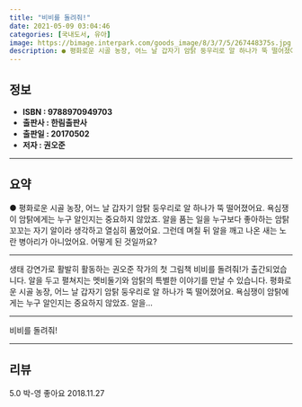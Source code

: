 ```yaml
---
title: "비비를 돌려줘!"
date: 2021-05-09 03:04:46
categories: [국내도서, 유아]
image: https://bimage.interpark.com/goods_image/8/3/7/5/267448375s.jpg
description: ● 평화로운 시골 농장, 어느 날 갑자기 암탉 둥우리로 알 하나가 뚝 떨어졌어요. 욕심쟁이 암탉에게는 누구 알인지는 중요하지 않았죠. 알을 품는 일을 누구보다 좋아하는 암탉 꼬꼬는 자기 알이라 생각하고 열심히 품었어요. 그런데 며칠 뒤 알을 깨고 나온 새는 노란 병아리가 아니었어요.
---
```


## **정보**

- **ISBN : 9788970949703**
- **출판사 : 한림출판사**
- **출판일 : 20170502**
- **저자 : 권오준**

------



## **요약**

●  평화로운 시골 농장, 어느 날 갑자기 암탉 둥우리로 알 하나가 뚝 떨어졌어요. 욕심쟁이 암탉에게는 누구 알인지는 중요하지 않았죠. 알을 품는 일을 누구보다 좋아하는 암탉 꼬꼬는 자기 알이라 생각하고 열심히 품었어요. 그런데 며칠 뒤 알을 깨고 나온 새는 노란 병아리가 아니었어요. 어떻게 된 것일까요?

------

생태 강연가로 활발히 활동하는 권오준 작가의 첫 그림책 비비를 돌려줘!가 출간되었습니다. 알을 두고 펼쳐지는 멧비둘기와 암탉의 특별한 이야기를 만날 수 있습니다. 평화로운 시골 농장, 어느 날 갑자기 암탉 둥우리로 알 하나가 뚝 떨어졌어요. 욕심쟁이 암탉에게는 누구 알인지는 중요하지 않았죠. 알을... 

------


비비를 돌려줘! 

------


## **리뷰** 

5.0 박-영 좋아요 2018.11.27 <br/>
